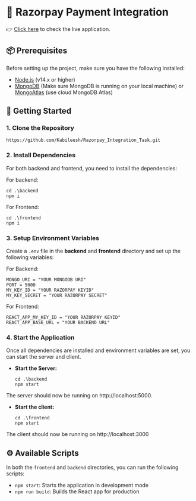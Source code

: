 # 💸 Razorpay Payment Integration
👉 [Click here](https://hilarious-paletas-b33147.netlify.app/) to check the live application.


## 📦 Prerequisites
Before setting up the project, make sure you have the following installed:

* [Node.js](https://nodejs.org/en) (v14.x or higher)
* [MongoDB](https://www.mongodb.com/try/download/community) (Make sure MongoDB is running on your local machine) or [MongoAtlas](https://www.mongodb.com/products/platform/atlas-database) (use cloud MongoDB Atlas)

## 🚀 Getting Started
### 1. Clone the Repository
```
https://github.com/Kabileesh/Razorpay_Integration_Task.git
```

### 2. Install Dependencies
For both backend and frontend, you need to install the dependencies:

For backend:
```
cd .\backend
npm i
```
For Frontend:
```
cd .\frontend
npm i
```

### 3. Setup Environment Variables
Create a `.env` file in the **backend** and **frontend** directory and set up the following variables:

For Backend:
```
MONGO_URI = "YOUR MONGODB URI"
PORT = 5000
MY_KEY_ID = "YOUR RAZORPAY KEYID"
MY_KEY_SECRET = "YOUR RAZORPAY SECRET"
```
For Frontend:
```
REACT_APP_MY_KEY_ID = "YOUR RAZORPAY KEYID"
REACT_APP_BASE_URL = "YOUR BACKEND URL"
```

### 4. Start the Application
Once all dependencies are installed and environment variables are set, you can start the server and client.
* **Start the Server:**
  ```
  cd .\backend
  npm start
  ```
The server should now be running on http://localhost:5000.
* **Start the client:**
  ```
  cd .\frontend
  npm start
  ```
The client should now be running on http://localhost:3000


## ⚙️ Available Scripts
In both the `frontend` and `backend` directories, you can run the following scripts:

* `npm start`: Starts the application in development mode
* `npm run build`: Builds the React app for production
